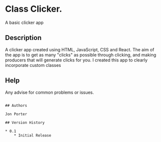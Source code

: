 
# Class Clicker. 
A basic clicker app

## Description

A clicker app created using HTML, JavaScript, CSS and React.  The aim of the app is to get as many "clicks" as possible through clicking, and making producers that will generate clicks for you.  I created this app to clearly incorporate custom classes

## Help

Any advise for common problems or issues.
```

## Authors

Jon Porter

## Version History

* 0.1
    * Initial Release